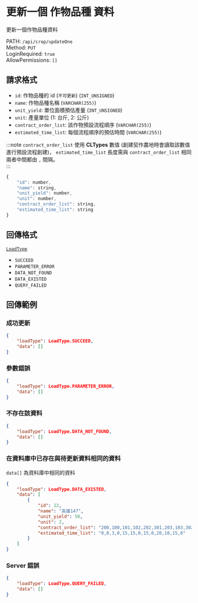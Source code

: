# 更新一個 作物品種 資料

更新一個作物品種資料

PATH: `/api/crop/updateOne`  
Method: `PUT`  
LoginRequired: `true`  
AllowPermissions: `[]`  


## 請求格式
* `id`: 作物品種的 id (`不可更新`) (`INT_UNSIGNED`)
* `name`: 作物品種名稱 (`VARCHAR(255)`)
* `unit_yield`: 單位面積預估產量 (`INT_UNSIGNED`)
* `unit`: 產量單位 (1: 台斤, 2: 公斤)
* `contract_order_list`: 該作物預設流程順序 (`VARCHAR(255)`)
* `estimated_time_list`: 每個流程順序的預估時間 (`VARCHAR(255)`)

:::note
`contract_order_list` 使用 **CLTypes** 數值 (創建契作農地時會讀取該數值進行預設流程創建)，
`estimated_time_list` 長度需與 `contract_order_list` 相同  
兩者中間都由 `,` 間隔。  
:::

```js
{
    "id": number,
    "name": string,
    "unit_yield": number,
    "unit": number,
    "contract_order_list": string,
    "estimated_time_list": string
}
```


## 回傳格式
[`LoadType`](../../types.md#loadtype)  
* `SUCCEED`
* `PARAMETER_ERROR`
* `DATA_NOT_FOUND`
* `DATA_EXISTED`
* `QUERY_FAILED`


## 回傳範例
### 成功更新
```json
{
    "loadType": LoadType.SUCCEED,
    "data": []
}
```

### 參數錯誤
```json
{
    "loadType": LoadType.PARAMETER_ERROR,
    "data": []
}
```

### 不存在該資料
```json
{
    "loadType": LoadType.DATA_NOT_FOUND,
    "data": []
}
```

### 在資料庫中已存在與待更新資料相同的資料  
`data[]` 為資料庫中相同的資料
```json
{
    "loadType": LoadType.DATA_EXISTED,
    "data": [
        {
            "id": 22,
            "name": "高雄147",
            "unit_yield": 50,
            "unit": 2,
            "contract_order_list": "200,100,101,102,202,301,203,103,302,201,303,304,104",
            "estimated_time_list": "0,0,3,0,15,15,0,15,0,20,10,15,0"
        }
    ]
}
```

### Server 錯誤  
```json
{
    "loadType": LoadType.QUERY_FAILED,
    "data": []
}
```
